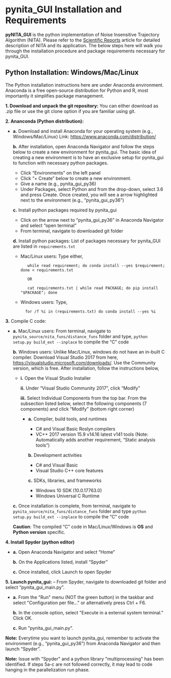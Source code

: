 # pynita_GUI Installation and Requirements
 **pyNITA_GUI** is the python implementation of Noise Insensitive Trajectory Algorithm (NITA). Please refer to the [Scientific Reports](https://www.nature.com/articles/srep35129) article for detailed description of NITA and its application. The below steps here will walk you through the installation procedure and package requirements necessary for pynita_GUI. 

## Python Installation: Windows/Mac/Linux

The Python installation instructions here are under Anaconda environment. Anaconda is a free open-source distribution for Python and R, most importantly it simplifies package management. 

**1. Download and unpack the git repository:** You can either download as .zip file or use the git clone option if you are familiar using git. 

**2. Ananconda (Python distribution):**

 - **a.**  Download and install Anaconda for your operating system (e.g., Windows/Mac/Linux)
Link: https://www.anaconda.com/distribution/ 

   **b.**	After installation, open Anaconda Navigator and follow the steps below to create a new environment for pynita_gui. The basic idea of creating a new environment is to have an exclusive setup for pynita_gui to function with necessary python packages.
    
   - Click “Environments” on the left panel
   - Click “+ Create” below to create a new environment. 
   - Give a name (e.g., pynita_gui_py36)
   - Under Packages, select Python and from the drop-down, select 3.6 and press Create. Once created, you will see a arrow highlighted next to the environment (e.g., “pynita_gui_py36”)
    
   **c.** Install python packages required by pynita_gui
    - Click on the arrow next to “pynita_gui_py36” in Anaconda Navigator and select “open terminal”
    - From terminal, navigate to downloaded git folder
    
   **d.** Install python packages: List of packages necessary for pynita_GUI are listed in `requirements.txt`
   - Mac/Linux users: Type either, 
            
            while read requirement; do conda install --yes $requirement; done < requirements.txt
            
            OR
            
            cat requirements.txt | while read PACKAGE; do pip install "$PACKAGE"; done
    - Windows users: Type,
        	  
            for /f %i in (requirements.txt) do conda install --yes %i


**3.**	Compile C code:
   - **a.** Mac/Linux users: From terminal, navigate to `pynita_source/nita_funs/distance_funs` folder  and type, `python setup.py build_ext --inplace` to compile the “C” code
   
     **b.** Windows users: Unlike Mac/Linux, windows do not have an in-built C compiler. Download Visual Studio 2017 from here, https://visualstudio.microsoft.com/downloads/. Use the Community version, which is free. After installation, follow the instructions below, 
       - **i.**	Open the Visual Studio Installer
       
         **ii.**	Under “Visual Studio Community 2017”, click “Modify”
         
         **iii.**	Select Individual Components from the top bar. From the subsection listed below, select the following components (7 components) and click “Modify” (bottom right corner)
         - **a.**	Compiler, build tools, and runtimes
           - C# and Visual Basic Roslyn compilers
           - VC++ 2017 version 15.9 v14.16 latest v141 tools (Note: Automatically adds another requirement, “Static analysis tools”)
           
           **b.**	Development activities
           -	C# and Visual Basic
           -	Visual Studio C++ core features
           
           **c.**	SDKs, libraries, and frameworks
           - Windows 10 SDK (10.0.17763.0)
           - Windows Universal C Runtime
           
     **c.**	Once installation is complete, from terminal, navigate to `pynita_source/nita_funs/distance_funs` folder and type `python setup.py build_ext --inplace` to compile the “C” code
     
     **Caution**: The compiled “C” code in Mac/Linux/Windows is **OS** and **Python version** specific. 

**4.	Install Spyder (python editor)**
- **a.**	Open Anaconda Navigator and select “Home”

  **b.** On the Applications listed, install “Spyder”
  
  **c.** Once installed, click Launch to open Spyder
  
**5. Launch pynita_gui:** – From Spyder, navigate to downloaded git folder and select “pynita_gui_main.py”.

- **a.** From the "Run" menu (NOT the green button) in the taskbar and select "Configuration per file..." or alternatively press Ctrl + F6.
  
  **b.** In the console option, select "Execute in a external system terminal." Click OK.
  
  **c.** Run "pynita_gui_main.py".
  
**Note:** Everytime you want to launch pynita_gui, remember to activate the environment (e.g., “pynita_gui_py36”) from Anaconda Navigator and then launch “Spyder”.

**Note:** Issue with "Spyder" and a python library "multiprocessing" has been identified. If steps 5a-c are not followed correctly, it may lead to code hanging in the parallelization run phase.
